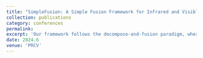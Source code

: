 ```yaml
---
title: "SimpleFusion: A Simple Fusion Framework for Infrared and Visible Images"
collection: publications
category: conferences
permalink:
excerpt: 'Our framework follows the decompose-and-fusion paradigm, where the visible and the infrared images are decomposed into reflectance and illumination components via Retinex theory and followed by the fusion of these corresponding elements. The whole framework is designed with two plain convolutional neural networks without downsampling, which can perform image decomposition and fusion efficiently.'
date: 2024.6
venue: 'PRCV'
---
```


 
